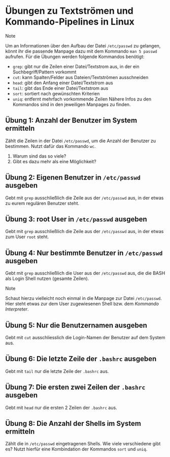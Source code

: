 # Übungen zu Textströmen und Kommando-Pipelines in Linux

> [!NOTE]
> Um an Informationen über den Aufbau der Datei `/etc/passwd` zu gelangen, könnt ihr die passende Manpage dazu mit dem Kommando `man 5 passwd` aufrufen.
> Für die Übungen werden folgende Kommandos benötigt: 
> - `grep`: gibt nur die Zeilen einer Datei/Textstrom aus, in der ein Suchbegriff/Pattern vorkommt
> - `cut`: kann Spalten/Felder aus Dateien/Textströmen ausschneiden
> - `head`: gibt den Anfang einer Datei/Textstrom aus
> - `tail`: gibt das Ende einer Datei/Textstrom aus
> - `sort`: sortiert nach gewünschten Kriterien
> - `uniq`: entfernt mehrfach vorkommende Zeilen
> Nähere Infos zu den Kommandos sind in den jeweiligen Manpages zu finden.

## Übung 1: Anzahl der Benutzer im System ermitteln
Zählt die Zeilen in der Datei `/etc/passwd`, um die Anzahl der Benutzer zu bestimmen. Nutzt dafür das Kommando `wc`.

1. Warum sind das so viele?
2. Gibt es dazu mehr als eine Möglichkeit?

## Übung 2: Eigenen Benutzer in `/etc/passwd` ausgeben
Gebt mit `grep` ausschließlich die Zeile aus der `/etc/passwd` aus, in der etwas zu eurem regulären Benutzer steht.

## Übung 3: root User in `/etc/passwd` ausgeben
Gebt mit `grep` ausschließlich die Zeile aus der `/etc/passwd` aus, in der etwas zum User `root` steht.

## Übung 4: Nur bestimmte Benutzer in `/etc/passwd` ausgeben
Gebt mit `grep` ausschließlich die User aus der `/etc/passwd` aus, die die BASH als Login Shell nutzen (gesamte Zeilen). 

> [!NOTE] 
> Schaut hierzu vielleicht noch einmal in die Manpage zur Datei `/etc/passwd`. Hier steht etwas zur dem User zugewiesenen Shell bzw. dem *Kommando Interpreter*.

## Übung 5: Nur die Benutzernamen ausgeben
Gebt mit `cut` ausschliesslich die Login-Namen der Benutzer auf dem System aus.

## Übung 6: Die letzte Zeile der `.bashrc` ausgeben
Gebt mit `tail` nur die  letzte Zeile der `.bashrc` aus.

## Übung 7: Die ersten zwei Zeilen der `.bashrc` ausgeben
Gebt mit `head` nur die ersten 2 Zeilen der `.bashrc` aus.

## Übung 8: Die Anzahl der Shells im System ermitteln
Zählt die in `/etc/passwd` eingetragenen Shells. Wie viele verschiedene gibt es? Nutzt hierfür eine Kombindation der Kommandos `sort` und `uniq`.

